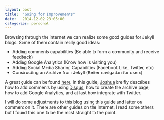 ```yaml
---
layout: post
title:  "Going for Improvements"
date:   2014-12-02 23:05:00
categories: personal
---
```


Browsing through the internet we can realize some good guides for Jekyll blogs. Some of them contain really good ideas:

* Adding comments capabilities (Be able to form a community and receive feedback)
* Adding Google Analytics (Know how is visiting you)
* Adding Social Media Sharing Capabilities (Facebook Like, Twitter, etc)
* Constructing an Archive from Jekyll (Better navigation for users)

A great guide can be found [here][1]. In this guide, [Joshua][2] breifly describes how to add comments by using [Disqus][3], how to create the archive page, how to add Google Analytics, and at last how integrate with Twitter.

I will do some adjustments to this blog using this guide and latter on comment on it. There are other guides on the Internet, I read some others but I found this one to be the most straight to the point.

[1]: http://joshualande.com/jekyll-github-pages-poole/
[2]: https://twitter.com/joshualande
[3]: https://disqus.com
